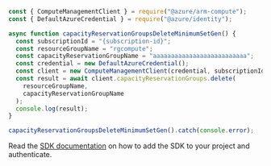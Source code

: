 ```javascript
const { ComputeManagementClient } = require("@azure/arm-compute");
const { DefaultAzureCredential } = require("@azure/identity");

async function capacityReservationGroupsDeleteMinimumSetGen() {
  const subscriptionId = "{subscription-id}";
  const resourceGroupName = "rgcompute";
  const capacityReservationGroupName = "aaaaaaaaaaaaaaaaaaaaaaaaaa";
  const credential = new DefaultAzureCredential();
  const client = new ComputeManagementClient(credential, subscriptionId);
  const result = await client.capacityReservationGroups.delete(
    resourceGroupName,
    capacityReservationGroupName
  );
  console.log(result);
}

capacityReservationGroupsDeleteMinimumSetGen().catch(console.error);
```

Read the [SDK documentation](https://github.com/Azure/azure-sdk-for-js/blob/%40azure%2Farm-compute_17.3.1/sdk/compute/arm-compute/README.md) on how to add the SDK to your project and authenticate.
